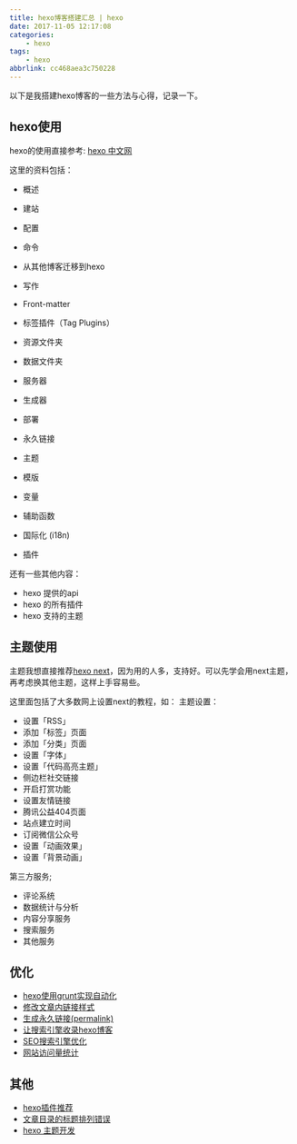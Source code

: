 ```yaml
---
title: hexo博客搭建汇总 | hexo
date: 2017-11-05 12:17:08
categories:
    - hexo
tags:
    - hexo
abbrlink: cc468aea3c750228
---
```


以下是我搭建hexo博客的一些方法与心得，记录一下。

## hexo使用

hexo的使用直接参考: [hexo 中文网](https://hexo.io/zh-cn/docs/index.html)

这里的资料包括：
* 概述
* 建站
* 配置
* 命令
* 从其他博客迁移到hexo

* 写作
* Front-matter
* 标签插件（Tag Plugins）
* 资源文件夹
* 数据文件夹
* 服务器
* 生成器
* 部署

* 永久链接
* 主题
* 模版
* 变量
* 辅助函数
* 国际化 (i18n)
* 插件

还有一些其他内容：
* hexo 提供的api
* hexo 的所有插件
* hexo 支持的主题

## 主题使用

主题我想直接推荐[hexo next](http://theme-next.iissnan.com/)，因为用的人多，支持好。可以先学会用next主题，再考虑换其他主题，这样上手容易些。

这里面包括了大多数网上设置next的教程，如：
主题设置：
* 设置「RSS」
* 添加「标签」页面
* 添加「分类」页面
* 设置「字体」
* 设置「代码高亮主题」
* 侧边栏社交链接
* 开启打赏功能
* 设置友情链接
* 腾讯公益404页面
* 站点建立时间
* 订阅微信公众号
* 设置「动画效果」
* 设置「背景动画」

第三方服务;
* 评论系统
* 数据统计与分析
* 内容分享服务
* 搜索服务
* 其他服务

## 优化

* [hexo使用grunt实现自动化](http://www.wangjinle.com/posts/3b05183235dcc265.html)
* [修改文章内链接样式](http://www.wangjinle.com/posts/cfa679e58e227dbc.html)
* [生成永久链接(permalink)](http://www.wangjinle.com/posts/313ea05a1562b260.html)
* [让搜索引擎收录hexo博客](http://www.wangjinle.com/posts/27104d21b87c0633.html)
* [SEO搜索引擎优化](http://www.wangjinle.com/posts/0d8d910e8b267677.html)
* [网站访问量统计](http://www.wangjinle.com/posts/916d83182e15eeb1.html)

## 其他

* [hexo插件推荐](http://www.wangjinle.com/posts/50d1892bc502f9fc.html)
* [文章目录的标题排列错误](http://www.wangjinle.com/posts/aea643f88e8ace5a.html)
* [hexo 主题开发](http://www.wangjinle.com/posts/5a35536406aa38bd.html)

